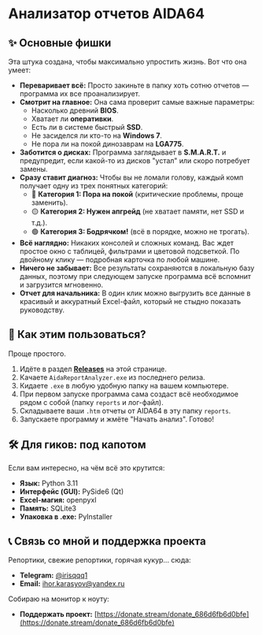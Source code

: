 # Анализатор отчетов AIDA64

## ✨ Основные фишки

Эта штука создана, чтобы максимально упростить жизнь. Вот что она умеет:

*   **Переваривает всё:** Просто закиньте в папку хоть сотню отчетов — программа их все проанализирует.
*   **Смотрит на главное:** Она сама проверит самые важные параметры:
    *   Насколько древний **BIOS**.
    *   Хватает ли **оперативки**.
    *   Есть ли в системе быстрый **SSD**.
    *   Не засиделся ли кто-то на **Windows 7**.
    *   Не пора ли на покой динозаврам на **LGA775**.
*   **Заботится о дисках:** Программа заглядывает в **S.M.A.R.T.** и предупредит, если какой-то из дисков "устал" или скоро потребует замены.
*   **Сразу ставит диагноз:** Чтобы вы не ломали голову, каждый комп получает одну из трех понятных категорий:
    *   🔴 **Категория 1: Пора на покой** (критические проблемы, проще заменить).
    *   🟡 **Категория 2: Нужен апгрейд** (не хватает памяти, нет SSD и т.д.).
    *   🟢 **Категория 3: Бодрячком!** (всё в порядке, можно не трогать).
*   **Всё наглядно:** Никаких консолей и сложных команд. Вас ждет простое окно с таблицей, фильтрами и цветовой подсветкой. По двойному клику — подробная карточка по любой машине.
*   **Ничего не забывает:** Все результаты сохраняются в локальную базу данных, поэтому при следующем запуске программа всё вспомнит и загрузится мгновенно.
*   **Отчет для начальника:** В один клик можно выгрузить все данные в красивый и аккуратный Excel-файл, который не стыдно показать руководству.

## 🚀 Как этим пользоваться?

Проще простого.

1.  Идёте в раздел [**Releases**](https://github.com/ThisIsKvarta/Aida-Report-Analyzer/releases) на этой странице.
2.  Качаете `AidaReportAnalyzer.exe` из последнего релиза.
3.  Кидаете `.exe` в любую удобную папку на вашем компьютере.
4.  При первом запуске программа сама создаст всё необходимое рядом с собой (папку `reports` и лог-файл).
5.  Складываете ваши `.htm` отчеты от AIDA64 в эту папку `reports`.
6.  Запускаете программу и жмёте "Начать анализ". Готово!

## 🛠️ Для гиков: под капотом

Если вам интересно, на чём всё это крутится:

*   **Язык:** Python 3.11
*   **Интерфейс (GUI):** PySide6 (Qt)
*   **Excel-магия:** openpyxl
*   **Память:** SQLite3
*   **Упаковка в .exe:** PyInstaller

## 📞 Связь со мной и поддержка проекта

Репортики, свежие репортики, горячая кукур... сюда:

*   **Telegram:** [@irisqqq1](https://t.me/irisqqq1)
*   **Email:** ihor.karasyov@yandex.ru

Собираю на монитор к ноуту:
*   **Поддержать проект:** [https://donate.stream/donate_686d6fb6d0bfe](https://donate.stream/donate_686d6fb6d0bfe)